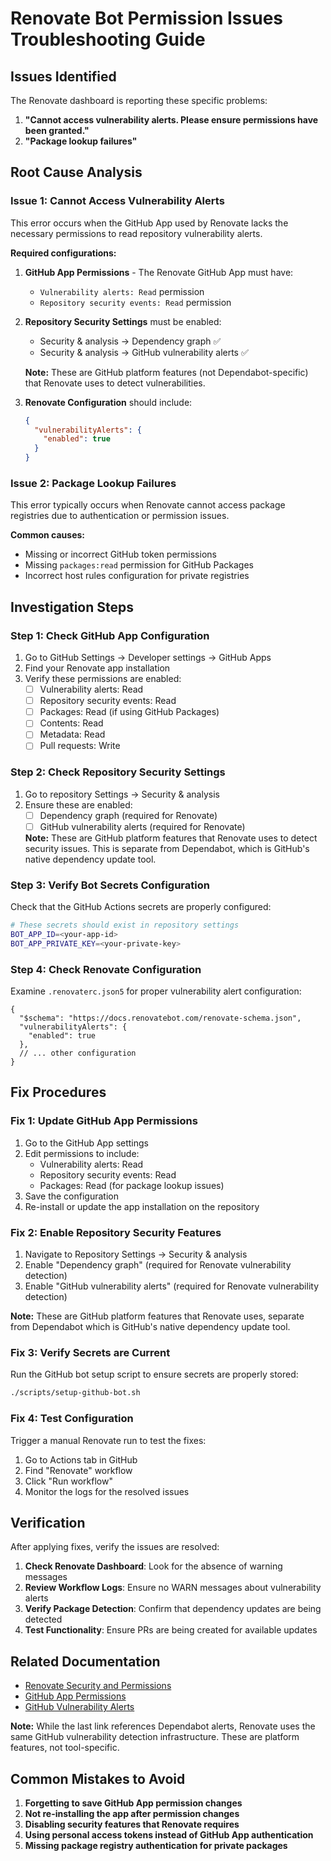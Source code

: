 # Renovate Bot Permission Issues Troubleshooting Guide

## Issues Identified

The Renovate dashboard is reporting these specific problems:

1. **"Cannot access vulnerability alerts. Please ensure permissions have been granted."**
2. **"Package lookup failures"**

## Root Cause Analysis

### Issue 1: Cannot Access Vulnerability Alerts

This error occurs when the GitHub App used by Renovate lacks the necessary permissions to read repository vulnerability alerts.

**Required configurations:**

1. **GitHub App Permissions** - The Renovate GitHub App must have:
   - `Vulnerability alerts: Read` permission
   - `Repository security events: Read` permission

2. **Repository Security Settings** must be enabled:
   - Security & analysis → Dependency graph ✅
   - Security & analysis → GitHub vulnerability alerts ✅
   
   **Note:** These are GitHub platform features (not Dependabot-specific) that Renovate uses to detect vulnerabilities.

3. **Renovate Configuration** should include:
   ```json
   {
     "vulnerabilityAlerts": {
       "enabled": true
     }
   }
   ```

### Issue 2: Package Lookup Failures

This error typically occurs when Renovate cannot access package registries due to authentication or permission issues.

**Common causes:**
- Missing or incorrect GitHub token permissions
- Missing `packages:read` permission for GitHub Packages
- Incorrect host rules configuration for private registries

## Investigation Steps

### Step 1: Check GitHub App Configuration

1. Go to GitHub Settings → Developer settings → GitHub Apps
2. Find your Renovate app installation
3. Verify these permissions are enabled:
   - [ ] Vulnerability alerts: Read
   - [ ] Repository security events: Read
   - [ ] Packages: Read (if using GitHub Packages)
   - [ ] Contents: Read
   - [ ] Metadata: Read
   - [ ] Pull requests: Write

### Step 2: Check Repository Security Settings

1. Go to repository Settings → Security & analysis
2. Ensure these are enabled:
   - [ ] Dependency graph (required for Renovate)
   - [ ] GitHub vulnerability alerts (required for Renovate)
   
   **Note:** These are GitHub platform features that Renovate uses to detect security issues. This is separate from Dependabot, which is GitHub's native dependency update tool.

### Step 3: Verify Bot Secrets Configuration

Check that the GitHub Actions secrets are properly configured:

```bash
# These secrets should exist in repository settings
BOT_APP_ID=<your-app-id>
BOT_APP_PRIVATE_KEY=<your-private-key>
```

### Step 4: Check Renovate Configuration

Examine `.renovaterc.json5` for proper vulnerability alert configuration:

```json5
{
  "$schema": "https://docs.renovatebot.com/renovate-schema.json",
  "vulnerabilityAlerts": {
    "enabled": true
  },
  // ... other configuration
}
```

## Fix Procedures

### Fix 1: Update GitHub App Permissions

1. Go to the GitHub App settings
2. Edit permissions to include:
   - Vulnerability alerts: Read
   - Repository security events: Read
   - Packages: Read (for package lookup issues)
3. Save the configuration
4. Re-install or update the app installation on the repository

### Fix 2: Enable Repository Security Features

1. Navigate to Repository Settings → Security & analysis
2. Enable "Dependency graph" (required for Renovate vulnerability detection)
3. Enable "GitHub vulnerability alerts" (required for Renovate vulnerability detection)

**Note:** These are GitHub platform features that Renovate uses, separate from Dependabot which is GitHub's native dependency update tool.

### Fix 3: Verify Secrets are Current

Run the GitHub bot setup script to ensure secrets are properly stored:

```bash
./scripts/setup-github-bot.sh
```

### Fix 4: Test Configuration

Trigger a manual Renovate run to test the fixes:

1. Go to Actions tab in GitHub
2. Find "Renovate" workflow
3. Click "Run workflow"
4. Monitor the logs for the resolved issues

## Verification

After applying fixes, verify the issues are resolved:

1. **Check Renovate Dashboard**: Look for the absence of warning messages
2. **Review Workflow Logs**: Ensure no WARN messages about vulnerability alerts
3. **Verify Package Detection**: Confirm that dependency updates are being detected
4. **Test Functionality**: Ensure PRs are being created for available updates

## Related Documentation

- [Renovate Security and Permissions](https://docs.renovatebot.com/security-and-permissions/)
- [GitHub App Permissions](https://docs.github.com/en/developers/apps/managing-github-apps/editing-a-github-apps-permissions)
- [GitHub Vulnerability Alerts](https://docs.github.com/en/code-security/dependabot/dependabot-alerts/about-dependabot-alerts)

**Note:** While the last link references Dependabot alerts, Renovate uses the same GitHub vulnerability detection infrastructure. These are platform features, not tool-specific.

## Common Mistakes to Avoid

1. **Forgetting to save GitHub App permission changes**
2. **Not re-installing the app after permission changes**
3. **Disabling security features that Renovate requires**
4. **Using personal access tokens instead of GitHub App authentication**
5. **Missing package registry authentication for private packages**